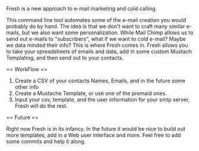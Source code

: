 Fresh is a new approach to e-mail marketing and cold calling.

This command line tool automates some of the e-mail creation you would probably do by hand. The idea is that
we don't want to craft many similar e-mails, but we also want some personalization. While Mail Chimp allows us to send out
e-mails to "subscribers", what if we want to cold e-mail? Maybe we data minded their info? This is where Fresh comes in. Fresh
allows you to take your spreadsheets of emails and data, add in some custom Mustach Templating, and then send out to your contacts.

== WorkFlow ==

1. Create a CSV of your contacts Names, Emails, and in the future some other info
2. Create a Mustache Template, or use one of the premaid ones.
3. Input your csv, template, and the user information for your smtp server, Fresh will do the rest.

== Future ==

Right now Fresh is in its infancy. In the future it would be nice to build out more templates, add in a Web user interface and more.
Feel free to add some commits and help it along.
